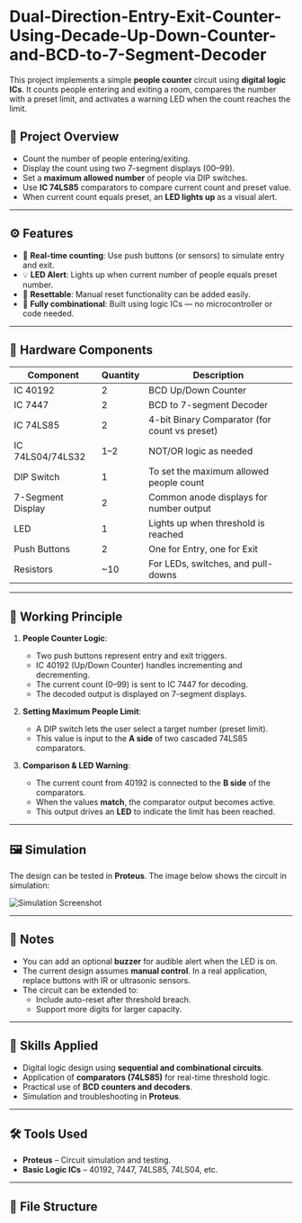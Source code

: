 # Dual-Direction-Entry-Exit-Counter-Using-Decade-Up-Down-Counter-and-BCD-to-7-Segment-Decoder


This project implements a simple **people counter** circuit using **digital logic ICs**. It counts people entering and exiting a room, compares the number with a preset limit, and activates a warning LED when the count reaches the limit.

## 🧠 Project Overview

- Count the number of people entering/exiting.
- Display the count using two 7-segment displays (00–99).
- Set a **maximum allowed number** of people via DIP switches.
- Use **IC 74LS85** comparators to compare current count and preset value.
- When current count equals preset, an **LED lights up** as a visual alert.

---

## ⚙️ Features

- 🔢 **Real-time counting**: Use push buttons (or sensors) to simulate entry and exit.
- 💡 **LED Alert**: Lights up when current number of people equals preset number.
- 🔄 **Resettable**: Manual reset functionality can be added easily.
- 🔌 **Fully combinational**: Built using logic ICs — no microcontroller or code needed.

---

## 🔧 Hardware Components

| Component         | Quantity | Description                                |
|------------------|----------|--------------------------------------------|
| IC 40192         | 2        | BCD Up/Down Counter                        |
| IC 7447          | 2        | BCD to 7-segment Decoder                   |
| IC 74LS85        | 2        | 4-bit Binary Comparator (for count vs preset) |
| IC 74LS04/74LS32 | 1–2      | NOT/OR logic as needed                     |
| DIP Switch       | 1        | To set the maximum allowed people count    |
| 7-Segment Display| 2        | Common anode displays for number output    |
| LED              | 1        | Lights up when threshold is reached        |
| Push Buttons     | 2        | One for Entry, one for Exit                |
| Resistors        | ~10      | For LEDs, switches, and pull-downs         |

---

## 🔌 Working Principle

1. **People Counter Logic**:
   - Two push buttons represent entry and exit triggers.
   - IC 40192 (Up/Down Counter) handles incrementing and decrementing.
   - The current count (0–99) is sent to IC 7447 for decoding.
   - The decoded output is displayed on 7-segment displays.

2. **Setting Maximum People Limit**:
   - A DIP switch lets the user select a target number (preset limit).
   - This value is input to the **A side** of two cascaded 74LS85 comparators.

3. **Comparison & LED Warning**:
   - The current count from 40192 is connected to the **B side** of the comparators.
   - When the values **match**, the comparator output becomes active.
   - This output drives an **LED** to indicate the limit has been reached.

---

## 🖼️ Simulation

The design can be tested in **Proteus**. The image below shows the circuit in simulation:

![Simulation Screenshot](./b44e7619-0bd7-4d06-a366-92213186ab26.png)

---

## 📌 Notes

- You can add an optional **buzzer** for audible alert when the LED is on.
- The current design assumes **manual control**. In a real application, replace buttons with IR or ultrasonic sensors.
- The circuit can be extended to:
  - Include auto-reset after threshold breach.
  - Support more digits for larger capacity.

---

## 🧠 Skills Applied

- Digital logic design using **sequential and combinational circuits**.
- Application of **comparators (74LS85)** for real-time threshold logic.
- Practical use of **BCD counters and decoders**.
- Simulation and troubleshooting in **Proteus**.

---

## 🛠️ Tools Used

- **Proteus** – Circuit simulation and testing.
- **Basic Logic ICs** – 40192, 7447, 74LS85, 74LS04, etc.

---

## 📁 File Structure

